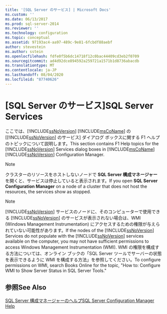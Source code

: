 ```yaml
---
title: '[SQL Server のサービス] | Microsoft Docs'
ms.custom: ''
ms.date: 06/13/2017
ms.prod: sql-server-2014
ms.reviewer: ''
ms.technology: configuration
ms.topic: conceptual
ms.assetid: 97193ac4-aa97-489c-9e81-6fcbdf88aebf
author: stevestein
ms.author: sstein
ms.openlocfilehash: fdfe0f5b6dc14718f12c0bac44409cd3eb2f0709
ms.sourcegitcommit: ad4d92dce894592a259721a1571b1d8736abacdb
ms.translationtype: MT
ms.contentlocale: ja-JP
ms.lasthandoff: 08/04/2020
ms.locfileid: "87740626"
---
```

# <a name="sql-server-services"></a><span data-ttu-id="67976-102">[SQL Server のサービス]</span><span class="sxs-lookup"><span data-stu-id="67976-102">SQL Server Services</span></span>
  <span data-ttu-id="67976-103">ここでは、[!INCLUDE[ssNoVersion](../../includes/ssnoversion-md.md)] [!INCLUDE[msCoName](../../includes/msconame-md.md)] の [[!INCLUDE[ssNoVersion](../../includes/ssnoversion-md.md)] のサービス] ダイアログ ボックスに関する F1 ヘルプのトピックについて説明します。</span><span class="sxs-lookup"><span data-stu-id="67976-103">This section contains F1 Help topics for the [!INCLUDE[ssNoVersion](../../includes/ssnoversion-md.md)] Services dialog boxes in [!INCLUDE[msCoName](../../includes/msconame-md.md)] [!INCLUDE[ssNoVersion](../../includes/ssnoversion-md.md)] Configuration Manager.</span></span>  
  
> [!NOTE]  
>  <span data-ttu-id="67976-104">クラスターのリソースをホストしないノードで **SQL Server 構成マネージャー** を開くと、サービスは停止していると表示されます。</span><span class="sxs-lookup"><span data-stu-id="67976-104">If you open **SQL Server Configuration Manager** on a node of a cluster that does not host the resources, the services show as stopped.</span></span>  
  
> [!NOTE]  
>  <span data-ttu-id="67976-105">[!INCLUDE[ssNoVersion](../../includes/ssnoversion-md.md)] サービスのノードに、そのコンピューターで使用できる [!INCLUDE[ssNoVersion](../../includes/ssnoversion-md.md)] のサービスが表示されない場合は、WMI (Windows Management Instrumentation) にアクセスするための権限が与えられていない可能性があります。</span><span class="sxs-lookup"><span data-stu-id="67976-105">If the nodes of the [!INCLUDE[ssNoVersion](../../includes/ssnoversion-md.md)] Services do not populate with the [!INCLUDE[ssNoVersion](../../includes/ssnoversion-md.md)] services available on the computer, you may not have sufficient permissions to access Windows Management Instrumentation (WMI).</span></span> <span data-ttu-id="67976-106">WMI の権限を構成する方法については、オンライン ブックの「SQL Server ツールでサーバーの状態を表示できるように WMI を構成する方法」を参照してください。</span><span class="sxs-lookup"><span data-stu-id="67976-106">To configure permissions on WMI, search Books Online for the topic, "How to: Configure WMI to Show Server Status in SQL Server Tools."</span></span>  
  
## <a name="see-also"></a><span data-ttu-id="67976-107">参照</span><span class="sxs-lookup"><span data-stu-id="67976-107">See Also</span></span>  
 [<span data-ttu-id="67976-108">SQL Server 構成マネージャーのヘルプ</span><span class="sxs-lookup"><span data-stu-id="67976-108">SQL Server Configuration Manager Help</span></span>](../../../2014/tools/configuration-manager/sql-server-configuration-manager-help.md)  
  
  
